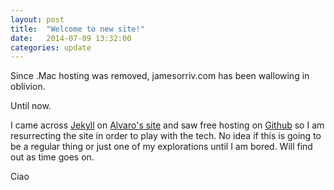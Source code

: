 ```yaml
---
layout: post
title:  "Welcome to new site!"
date:   2014-07-09 13:32:00
categories: update
---
```


Since .Mac hosting was removed, jamesorriv.com has been wallowing in oblivion.

Until now.

I came across [Jekyll][jekyll] on [Alvaro's site][alvarop] and saw free hosting on [Github][gh] so I am resurrecting the site in order to play with the tech.
No idea if this is going to be a regular thing or just one of my explorations until I am bored. Will find out as time goes on.

Ciao

[jekyll]:    http://jekyllrb.com
[gh]:        https://github.com/
[alvarop]:   http://alvarop.com